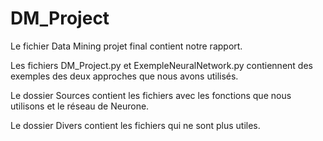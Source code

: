 # DM_Project

Le fichier Data Mining projet final contient notre rapport.

Les fichiers DM_Project.py et ExempleNeuralNetwork.py contiennent des exemples des deux approches que nous avons utilisés.

Le dossier Sources contient les fichiers avec les fonctions que nous utilisons et le réseau de Neurone.

Le dossier Divers contient les fichiers qui ne sont plus utiles.




